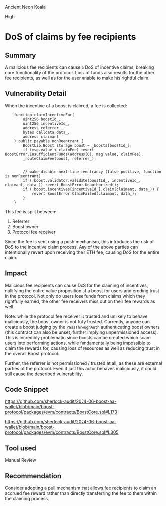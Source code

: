 Ancient Neon Koala

High

# DoS of claims by fee recipients

## Summary
A malicious fee recipients can cause a DoS of incentive claims, breaking core functionality of the protocol. Loss of funds also results for the other fee recipients, as well as for the user unable to make his rightful claim.

## Vulnerability Detail
When the incentive of a boost is claimed, a fee is collected:

```solidity
    function claimIncentiveFor(
        uint256 boostId_,
        uint256 incentiveId_,
        address referrer_,
        bytes calldata data_,
        address claimant
    ) public payable nonReentrant {
        BoostLib.Boost storage boost = _boosts[boostId_];
        if (msg.value < claimFee) revert BoostError.InsufficientFunds(address(0), msg.value, claimFee);
        _routeClaimFee(boost, referrer_);


        // wake-disable-next-line reentrancy (false positive, function is nonReentrant)
        if (!boost.validator.validate(boostId_, incentiveId_, claimant, data_)) revert BoostError.Unauthorized();
        if (!boost.incentives[incentiveId_].claim(claimant, data_)) {
            revert BoostError.ClaimFailed(claimant, data_);
        }
    }
```

This fee is split between:
1. Referrer
2. Boost owner
3. Protocol fee receiver

Since the fee is sent using a push mechanism, this introduces the risk of DoS to the incentive claim process. Any of the above parties can intentionally revert upon receiving their ETH fee, causing DoS for the entire claim.

## Impact
Malicious fee recipients can cause DoS for the claiming of incentives, nullifying the entire value proposition of a boost for users and eroding trust in the protocol. Not only do users lose funds from claims which they rightfully earned, the other fee receivers miss out on their fee rewards as well.

Note: while the protocol fee receiver is trusted and unlikely to behave maliciously, the boost owner is not fully trusted. Currently, anyone can create a boost judging by the `PassThroughAuth` authenticating boost owners (this contract can also be unset, further implying unpermissioned access). This is incredibly problematic since boosts can be created which scam users into performing actions, while fundamentally being impossible to claim the rewards for, causing loss of resources as well as reducing trust in the overall Boost protocol.

Further, the referrer is not permissioned / trusted at all, as these are external parties of the protocol. Even if just this actor behaves maliciously, it could still cause the described vulnerability.

## Code Snippet
https://github.com/sherlock-audit/2024-06-boost-aa-wallet/blob/main/boost-protocol/packages/evm/contracts/BoostCore.sol#L173

https://github.com/sherlock-audit/2024-06-boost-aa-wallet/blob/main/boost-protocol/packages/evm/contracts/BoostCore.sol#L305

## Tool used

Manual Review

## Recommendation
Consider adopting a pull mechanism that allows fee recipients to claim an accrued fee reward rather than directly transferring the fee to them within the claiming process.